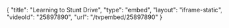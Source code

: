 {
    "title": "Learning to Stunt Drive",
    "type": "embed",
    "layout": "iframe-static",
    "videoId": "25897890",
    "url": "\/tvpembed\/25897890"
}